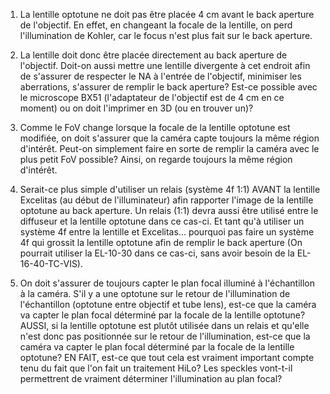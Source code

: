 1. La lentille optotune ne doit pas être placée 4 cm avant le back aperture de l'objectif. En effet, en changeant la focale de la lentille, on perd l'illumination de Kohler, car le focus n'est plus fait sur le back aperture.

2. La lentille doit donc être placée directement au back aperture de l'objectif. Doit-on aussi mettre une lentille divergente à cet endroit afin de s'assurer de respecter le NA à l'entrée de l'objectif, minimiser les aberrations, s'assurer de remplir le back aperture? Est-ce possible avec le microscope BX51 (l'adaptateur de l'objectif est de 4 cm en ce moment) ou on doit l'imprimer en 3D (ou en trouver un)?

3. Comme le FoV change lorsque la focale de la lentille optotune est modifiée, on doit s'assurer que la caméra capte toujours la même région d'intérêt. Peut-on simplement faire en sorte de remplir la caméra avec le plus petit FoV possible? Ainsi, on regarde toujours la même région d'intérêt.

4. Serait-ce plus simple d'utiliser un relais (système 4f 1:1) AVANT la lentille Excelitas (au début de l'illuminateur) afin rapporter l'image de la lentille optotune au back aperture. Un relais (1:1) devra aussi être utilisé entre le diffuseur et la lentille optotune dans ce cas-ci. Et tant qu'à utiliser un système 4f entre la lentille et Excelitas... pourquoi pas faire un système 4f qui grossit la lentille optotune afin de remplir le back aperture (On pourrait utiliser la EL-10-30 dans ce cas-ci, sans avoir besoin de la EL-16-40-TC-VIS).


5. On doit s'assurer de toujours capter le plan focal illuminé à l'échantillon à la caméra. S'il y a une optotune sur le retour de l'illumination de l'échantillon (optotune entre objectif et tube lens), est-ce que la caméra va capter le plan focal déterminé par la focale de la lentille optotune? AUSSI, si la lentille optotune est plutôt utilisée dans un relais et qu'elle n'est donc pas positionnée sur le retour de l'illumination, est-ce que la caméra va capter le plan focal déterminé par la focale de la lentille optotune? EN FAIT, est-ce que tout cela est vraiment important compte tenu du fait que l'on fait un traitement HiLo? Les speckles vont-t-il permettrent de vraiment déterminer l'illumination au plan focal?
